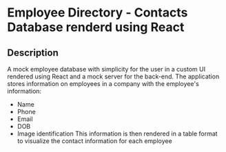 # Employee Directory - Contacts Database renderd using React

## Description

A mock employee database with simplicity for the user in a custom UI rendered using React and a mock server for the back-end. The application stores information on employees in a company with the employee's information:
- Name
- Phone
- Email
- DOB
- Image identification
This information is then rendered in a table format to visualize the contact information for each employee


